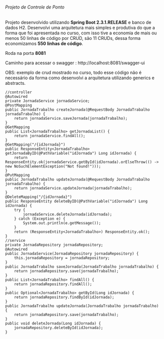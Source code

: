 ###### Projeto de Controle de Ponto

Projeto desenvolvido utilizando <b>Spring Boot 2.3.1.RELEASE</b> e banco de dados H2.
Desenvolvi uma arquitetura mais simples e produtiva do que a forma que foi apresentada no curso, com isso tive a economia 
de mais ou menos 50 linhas de código por CRUD, são 11 CRUDs, dessa forma economizamos **550 linhas de código**.

Roda na porta <b>8081</b>

Caminho para acessar o swagger : http://localhost:8081/swagger-ui

OBS: exemplo de crud mostrado no curso, todo esse código não é necessário da forma como desenvolvi a arquitetura utilizando
generics e abstracts.

    //controller
    @Autowired
    private JornadaService jornadaService;
    @PostMapping
    public JornadaTrabalho createJornada(@RequestBody JornadaTrabalho jornadaTrabalho) {
        return jornadaService.saveJornada(jornadaTrabalho);
    }
    @GetMapping
    public List<JornadaTrabalho> getJornadaList() {
        return jornadaService.findAll();
    }
    @GetMapping("/{idJornada}")
    public ResponseEntity<JornadaTrabalho> getJornadaByID(@PathVariable("idJornada") Long idJornada) {
        return ResponseEntity.ok(jornadaService.getById(idJornada).orElseThrow(() -> new NoSuchElementException("Not found!")));
    }
    @PutMapping
    public JornadaTrabalho updateJornada(@RequestBody JornadaTrabalho jornadaTrabalho) {
        return jornadaService.updateJornada(jornadaTrabalho);
    }
    @DeleteMapping("/{idJornada}")
    public ResponseEntity deleteByID(@PathVariable("idJornada") Long idJornada) {
        try {
            jornadaService.deleteJornada(idJornada);
        } catch (Exception e) {
            System.out.println(e.getMessage());
        }
        return (ResponseEntity<JornadaTrabalho>) ResponseEntity.ok();
    }
    //service
    private JornadaRepository jornadaRepository;
    @Autowired
    public JornadaService(JornadaRepository jornadaRepository) {
        this.jornadaRepository = jornadaRepository;
    }
    public JornadaTrabalho saveJornada(JornadaTrabalho jornadaTrabalho) {
        return jornadaRepository.save(jornadaTrabalho);
    }
    public List<JornadaTrabalho> findAll() {
        return jornadaRepository.findAll();
    }
    public Optional<JornadaTrabalho> getById(Long idJornada) {
        return jornadaRepository.findById(idJornada);
    }
    public JornadaTrabalho updateJornada(JornadaTrabalho jornadaTrabalho) {
        return jornadaRepository.save(jornadaTrabalho);
    }
    public void deleteJornada(Long idJornada) {
        jornadaRepository.deleteById(idJornada);
    }
